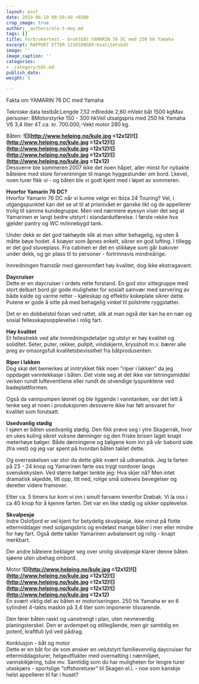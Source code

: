 ```yaml
---
layout: post
date: 2019-06-19 08:58:49 +0200
crop_image: true
author: _authors/ole-t-moy.md
tags: []
title: Forbrukertest - bruktbåt:YAMARIN 76 DC med 250 hk Yamaha
excerpt: RAPPORT ETTER 11SESONGER:Kvalitetsbåt
image: ''
image_caption: ''
categories:
- _category/båt.md
publish_date: 
weight: 5

---
```

Fakta om YAMARIN 76 DC med Yamaha

Tekniske data testbåt:Lengde 7,52 mBredde 2,60 mVekt båt 1500 kgMax personer: 8Motorstyrke 150 - 300 hkVeil utsalgspris med 250 hk Yamaha V6 3,4 liter 4T.ca. kr. 700.000,-Vekt motor 280 kg.

Båten: **![](http://www.helping.no/kule.jpg =12x12)![](http://www.helping.no/kule.jpg =12x12)![](http://www.helping.no/kule.jpg =12x12)![](http://www.helping.no/kule.jpg =12x12)![](http://www.helping.no/kule.jpg =12x12)**  
Dessverre ble sommeren 2007 ikke det noen håpet, aller minst for nybakte båteiere med store forventninger til mange hyggestunder om bord. Lkevel, noen turer fikk vi - og båten ble vi godt kjent med i løpet av sommeren.  
  
**Hvorfor Yamarin 76 DC?**  
Hvorfor Yamarin 76 DC når vi kunne velge en Ibiza 24 Touring? Vel, i utgangspunktet kan det se ut til at prisnivået er ganske likt og de appellerer trolig til samme kundegruppe. Men ved nærmere øyesyn viser det seg at Yamarinen er langt bedre utstyrt i standardutførelse. I første rekke hva gjelder pantry og WC m/innebygd tank.

Under dekk er det god takhøyde slik at man sitter behagelig, og uten å måtte bøye hodet. 4 koøyer som åpnes enkelt, sikrer en god lufting. I tillegg er det god stuveplass. Fra cabinen er det en stikkøye som går bakover under dekk, og gir plass til to personer - fortrinnsvis mindreårige.

Innredningen framstår med gjennomført høy kvalitet, dog ikke ekstragavant.

**Daycruiser**  
Dette er en daycruiser i ordets rette forstand. En god stor sittegruppe med stort delbart bord gir gode muligheter for sosialt samvær med servering av både kalde og varme retter - kjøleskap og effektiv kokeplate sikrer dette. Putene er gode å sitte på med behagelig vinkel til polstrete ryggstøtter.

Det er en dobbelstol foran ved rattet, slik at man også der kan ha en nær og sosial fellesskapsopplevelse i rolig fart.

**Høy kvalitet**  
Et fellestrekk ved alle innredningsdetaljer og utstyr er høy kvalitet og soliditet. Seter, puter, rekker, pullpit, vindskjerm, kryssholt m.v. bærer alle preg av omsorgsfull kvalitetsbevissthet fra båtprodusenten.

**Riper i lakken**  
Dog skal det bemerkes at inntrykket fikk noen "riper i lakken" da jeg oppdaget vannlekkasje i båten. Det viste seg at det ikke var tetningsmiddel verken rundt lufteventilene eller rundt de utvendige lyspunktene ved badeplattformen.

Også da vannpumpen løsnet og ble liggende i vanntanken, var det lett å tenke seg at noen i produksjonen dessverre ikke har følt ansvaret for kvalitet som forutsatt.

**Usedvanlig stødig**  
I sjøen er båten usedvanlig stødig. Den fikk prøve seg i ytre Skagerrak, hvor en ukes kuling sikret voksne dønninger og den friske brisen laget knapt meterhøye bølger. Både dønningene og bølgene kom inn på vår babord side (fra vest) og jeg var spent på hvordan båten taklet dette.

Og overraskelsen var stor da dette gikk svært så udramatisk. Jeg la farten på 23 - 24 knop og Yamarinen førte oss trygt nordover langs svenskekysten. Ved større bølger tenkte jeg: Hva skjer nå? Men intet dramatisk skjedde, litt opp, litt ned, rolige små sideveis bevegelser og deretter videre framover.

Etter ca. 5 timers tur kom vi inn i smult farvann innenfor Drøbak. Vi la oss i ca 40 knop for å kjenne farten. Det var en like stødig og sikker opplevelse.

**Skvalpesjø**  
Indre Oslofjord er vel kjent for betydelig skvalpesjø, ikke minst på flotte ettermiddager med solgangsbris og endeløst mange båter i mer eller mindre for høy fart. Også dette takler Yamarinen avbalansert og rolig - knapt merkbart.

Der andre båteiere beklager seg over urolig skvalpesjø klarer denne båten sjøene uten ubehag ombord.

Motor **![](http://www.helping.no/kule.jpg =12x12)![](http://www.helping.no/kule.jpg =12x12)![](http://www.helping.no/kule.jpg =12x12)![](http://www.helping.no/kule.jpg =12x12)![](http://www.helping.no/kule.jpg =12x12)**  
En svært viktig del av båten er motoriseringen. 250 hk Yamaha er en 6 sylindret 4-takts maskin på 3,4 liter som imponerer tilsvarende.

Den fører båten raskt og uanstrengt i plan, uten nevneverdig planingsterskel. Den er avdempet og stillegående, men gir samtidig en potent, kraftfull lyd ved pådrag.

Konklusjon - båt og motor  
Dette er en båt for de som ønsker en velutstyrt familievennlig daycruiser for ettermiddagsturer, helgeutflukter med overnatting i nærmiljøet, vannskikjøring, tube mv. Samtidig som du har muligheten for lengre turer utaskjærs - sportslige "offshoreturer" til Skagen el.l. - noe som kanskje helst appellerer til far i huset?